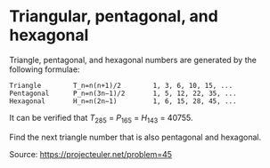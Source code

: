 # Triangular, pentagonal, and hexagonal
Triangle, pentagonal, and hexagonal numbers are generated by the following formulae:

```
Triangle 	  	T_n=n(n+1)/2 	  	1, 3, 6, 10, 15, ...
Pentagonal 	  	P_n=n(3n−1)/2 	  	1, 5, 12, 22, 35, ...
Hexagonal 	  	H_n=n(2n−1) 	  	1, 6, 15, 28, 45, ...
```

It can be verified that $T_{285}$ = $P_{165}$ = $H_{143}$ = 40755.

Find the next triangle number that is also pentagonal and hexagonal.

Source: https://projecteuler.net/problem=45
